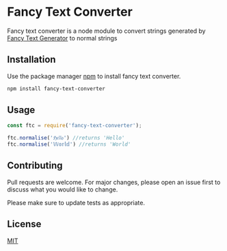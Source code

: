 # Fancy Text Converter

Fancy text converter is a node module to convert strings generated by [Fancy Text Generator](https://lingojam.com/FancyTextGenerator) to normal strings

## Installation

Use the package manager [npm](https://www.npmjs.com/) to install fancy text converter.

```bash
npm install fancy-text-converter
```

## Usage

```js
const ftc = require('fancy-text-converter');

ftc.normalise('ℌ𝔢𝔩𝔩𝔬') //returns 'Hello'
ftc.normalise('𝕎𝕠𝕣𝕝𝕕') //returns 'World'
```

## Contributing
Pull requests are welcome. For major changes, please open an issue first to discuss what you would like to change.

Please make sure to update tests as appropriate.

## License
[MIT](https://choosealicense.com/licenses/mit/)